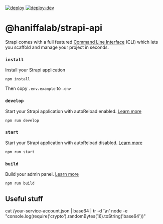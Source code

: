 [![deploy](https://github.com/haniffalab/strapi-api/actions/workflows/deploy-appengine.yml/badge.svg)](https://github.com/haniffalab/strapi-api/actions/workflows/deploy-appengine.yml)
[![deploy-dev](https://github.com/haniffalab/strapi-api/actions/workflows/deploy-appengine-dev.yml/badge.svg)](https://github.com/haniffalab/strapi-api/actions/workflows/deploy-appengine-dev.yml)

# @haniffalab/strapi-api

Strapi comes with a full featured [Command Line Interface](https://docs.strapi.io/developer-docs/latest/developer-resources/cli/CLI.html) (CLI) which lets you scaffold and manage your project in seconds.

### `install`

Install your Strapi application

```
npm install
```

Then copy `.env.example` to `.env`

### `develop`

Start your Strapi application with autoReload enabled. [Learn more](https://docs.strapi.io/developer-docs/latest/developer-resources/cli/CLI.html#strapi-develop)

```
npm run develop
```

### `start`

Start your Strapi application with autoReload disabled. [Learn more](https://docs.strapi.io/developer-docs/latest/developer-resources/cli/CLI.html#strapi-start)

```
npm run start
```

### `build`

Build your admin panel. [Learn more](https://docs.strapi.io/developer-docs/latest/developer-resources/cli/CLI.html#strapi-build)

```
npm run build
```

## Useful stuff

cat /your-service-account.json | base64 | tr -d '\n'
node -e "console.log(require('crypto').randomBytes(16).toString('base64'))"